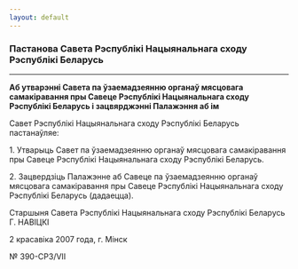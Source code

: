 ```yaml
---
layout: default
---
```


### Пастанова Савета Рэспублікі Нацыянальнага сходу Рэспублікі Беларусь

****

<span class="underline"></span>

**Аб утварэнні Савета па ўзаемадзеянню органаў мясцовага самакіравання
пры Савеце Рэспублікі Нацыянальнага сходу Рэспублікі Беларусь і
зацвярджэнні Палажэння аб ім**

Савет Рэспублікі Нацыянальнага сходу Рэспублікі Беларусь пастанаўляе:

1\. Утварыць Савет па ўзаемадзеянню органаў мясцовага самакіравання пры
Савеце Рэспублікі Нацыянальнага сходу Рэспублікі Беларусь.

2\. Зацвердзіць Палажэнне аб Савеце па ўзаемадзеянню органаў мясцовага
самакіравання пры Савеце Рэспублікі Нацыянальнага сходу Рэспублікі
Беларусь (дадаецца).

Старшыня Савета Рэспублікі Нацыянальнага сходу Рэспублікі Беларусь Г.
НАВIЦКI

2 красавіка 2007 года, г. Мінск

№ 390-СР3/VII
